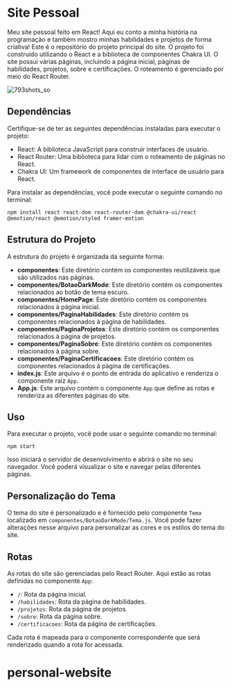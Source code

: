 # Site Pessoal 
Meu site pessoal feito em React! Aqui eu conto a minha história na programação e também mostro minhas habilidades e projetos de forma criativa!
Este é o repositório do projeto principal do site. O projeto foi construído utilizando o React e a biblioteca de componentes Chakra UI. O site possui várias páginas, incluindo a página inicial, páginas de habilidades, projetos, sobre e certificações. O roteamento é gerenciado por meio do React Router.

![793shots_so](https://github.com/berdfandrade/sitepessoal/assets/96706881/555cc84f-71c5-4dca-bf73-714b771cd29a)

## Dependências

Certifique-se de ter as seguintes dependências instaladas para executar o projeto:

- React: A biblioteca JavaScript para construir interfaces de usuário.
- React Router: Uma biblioteca para lidar com o roteamento de páginas no React.
- Chakra UI: Um framework de componentes de interface de usuário para React.

Para instalar as dependências, você pode executar o seguinte comando no terminal:

```shell
npm install react react-dom react-router-dom @chakra-ui/react @emotion/react @emotion/styled framer-motion
```

## Estrutura do Projeto

A estrutura do projeto é organizada da seguinte forma:

- **componentes**: Este diretório contém os componentes reutilizáveis que são utilizados nas páginas.
- **componentes/BotaoDarkMode**: Este diretório contém os componentes relacionados ao botão de tema escuro.
- **componentes/HomePage**: Este diretório contém os componentes relacionados à página inicial.
- **componentes/PaginaHabilidades**: Este diretório contém os componentes relacionados à página de habilidades.
- **componentes/PaginaProjetos**: Este diretório contém os componentes relacionados à página de projetos.
- **componentes/PaginaSobre**: Este diretório contém os componentes relacionados à página sobre.
- **componentes/PaginaCertificacoes**: Este diretório contém os componentes relacionados à página de certificações.
- **index.js**: Este arquivo é o ponto de entrada do aplicativo e renderiza o componente raiz `App`.
- **App.js**: Este arquivo contém o componente `App` que define as rotas e renderiza as diferentes páginas do site.

## Uso

Para executar o projeto, você pode usar o seguinte comando no terminal:

```shell
npm start
```

Isso iniciará o servidor de desenvolvimento e abrirá o site no seu navegador. Você poderá visualizar o site e navegar pelas diferentes páginas.

## Personalização do Tema

O tema do site é personalizado e é fornecido pelo componente `Tema` localizado em `componentes/BotaoDarkMode/Tema.js`. Você pode fazer alterações nesse arquivo para personalizar as cores e os estilos do tema do site.

## Rotas

As rotas do site são gerenciadas pelo React Router. Aqui estão as rotas definidas no componente `App`:

- `/`: Rota da página inicial.
- `/habilidades`: Rota da página de habilidades.
- `/projetos`: Rota da página de projetos.
- `/sobre`: Rota da página sobre.
- `/certificacoes`: Rota da página de certificações.

Cada rota é mapeada para o componente correspondente que será renderizado quando a rota for acessada.

# personal-website
